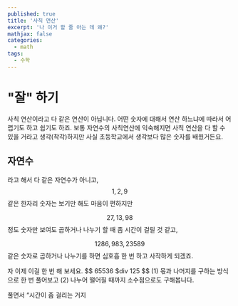 ```yaml
---
published: true
title: '사칙 연산'
excerpt: '나 이거 할 줄 아는 데 왜?'
mathjax: false
categories:
  - math
tags:
  - 수학
---
```

# "잘" 하기

사칙 연산이라고 다 같은 연산이 아닙니다. 어떤 숫자에 대해서 연산 하느냐에 따라서 어렵기도 하고 쉽기도 하죠. 보통 자연수의 사칙연산에 익숙해지면 사칙 연산을 다 할 수 있을 거라고 생각(착각)하지만 사실 초등학교에서 생각보다 많은 숫자를 배웠거든요. 

## 자연수

라고 해서 다 같은 자연수가 아니고, 
$$ 1, 2, 9 $$ 같은 한자리 숫자는 보기만 해도 마음이 편하지만

$$ 27, 13, 98 $$ 정도 숫자만 보여도 곱하거나 나누기 할 때 좀 시간이 걸릴 것 같고, 

$$ 1286, 983, 23589 $$ 같은 숫자로 곱하거나 나누기를 하면 심호흡 한 번 하고 사작하게 되겠죠. 

자 이제 이걸 한 번 해 보세요. 
$$ 65536 $div 125 $$ 
(1) 몫과 나머지를 구하는 방식으로 한 번 풀어보고
(2) 나누어 떨어질 때까지 소수점으로도 구해봅니다. 

풀면서 “시간이 좀 걸리는 거지
<!--stackedit_data:
eyJoaXN0b3J5IjpbLTE5MzYzNjEzODUsODA2NjU5NTUxLC01NT
YxNTUyNDQsOTY3NDE3MTczLDEwMjA2OTM2LC0xNzgzMzM4ODc1
LDE5MzY4Nzc5MzldfQ==
-->